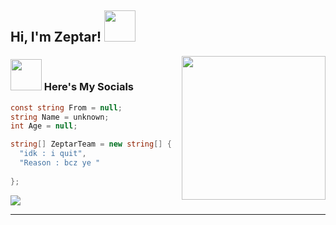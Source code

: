 <h2> Hi, I'm Zeptar! <img src="https://media.giphy.com/media/mGcNjsfWAjY5AEZNw6/giphy.gif" width="50"></h2>
<img align='right' src="https://media.giphy.com/media/M9gbBd9nbDrOTu1Mqx/giphy.gif" width="230">




### <img src="https://media.giphy.com/media/VgCDAzcKvsR6OM0uWg/giphy.gif" width="50"> Here's My Socials

```csharp
const string From = null;
string Name = unknown;
int Age = null;

string[] ZeptarTeam = new string[] { 
  "idk : i quit", 
  "Reason : bcz ye "
  
};
```
![](https://komarev.com/ghpvc/?username=ZeptarTeam)

---


